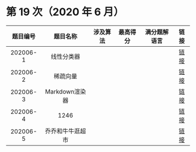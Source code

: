 # 第 19 次（2020 年 6 月）


| 题目编号 | 题目名称 | 涉及算法 | 最高得分 | 满分题解语言 | 链接 | 
| :-: | :-: | :-: | :-: | :-: | :-: |
| 202006-1 | 线性分类器 |  |  |  |  [链接](1\index.md) | 
| 202006-2 | 稀疏向量 |  |  |  |  [链接](2\index.md) | 
| 202006-3 | Markdown渲染器 |  |  |  |  [链接](3\index.md) | 
| 202006-4 | 1246 |  |  |  |  [链接](4\index.md) | 
| 202006-5 | 乔乔和牛牛逛超市 |  |  |  |  [链接](5\index.md) | 
